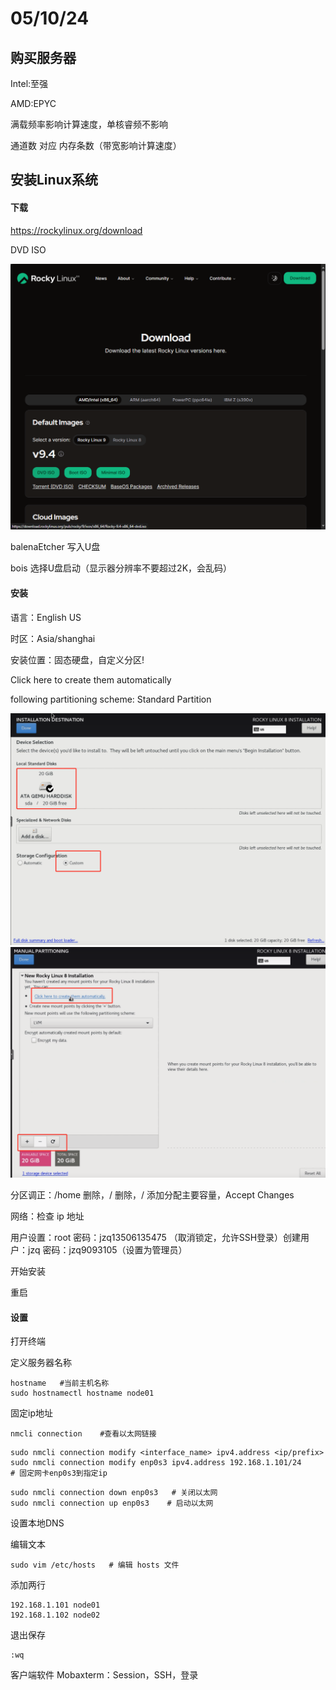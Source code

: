 # 05/10/24

## 购买服务器

Intel:至强

AMD:EPYC

满载频率影响计算速度，单核睿频不影响

通道数 对应 内存条数（带宽影响计算速度）

## 安装Linux系统

#### 下载

<https://rockylinux.org/download>&#x20;

DVD ISO

![输入图片说明](img/0416bf60-0f98-11ef-9ebc-2f793003aa1f_20240511211144.jpeg)

balenaEtcher 写入U盘

bois 选择U盘启动（显示器分辨率不要超过2K，会乱码）

#### 安装

语言：English  US

时区：Asia/shanghai

安装位置：固态硬盘，自定义分区!

Click here to create them automatically

following partitioning scheme: Standard Partition

![输入图片说明](img/1ab26800-0f98-11ef-9ebc-2f793003aa1f_20240511211222.jpeg)
![输入图片说明](img/0f7e8450-0f98-11ef-9ebc-2f793003aa1f_20240511211203.jpeg)

分区调正：/home 删除，/ 删除，/ 添加分配主要容量，Accept Changes

网络：检查 ip 地址

用户设置：root 密码：jzq13506135475  （取消锁定，允许SSH登录）创建用户：jzq 密码：jzq9093105（设置为管理员）

开始安装

重启

#### 设置

打开终端

定义服务器名称

    hostname   #当前主机名称
    sudo hostnamectl hostname node01     

固定ip地址

    nmcli connection    #查看以太网链接

<!---->

    sudo nmcli connection modify <interface_name> ipv4.address <ip/prefix>
    sudo nmcli connection modify enp0s3 ipv4.address 192.168.1.101/24     # 固定网卡enp0s3到指定ip

<!---->

    sudo nmcli connection down enp0s3   # 关闭以太网
    sudo nmcli connection up enp0s3    # 启动以太网

设置本地DNS

编辑文本

    sudo vim /etc/hosts   # 编辑 hosts 文件

添加两行

    192.168.1.101 node01
    192.168.1.102 node02

退出保存

    :wq

客户端软件 Mobaxterm：Session，SSH，登录
